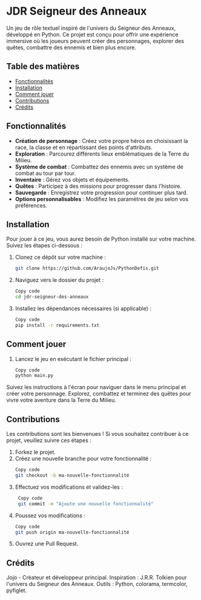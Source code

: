 # JDR Seigneur des Anneaux

Un jeu de rôle textuel inspiré de l'univers du Seigneur des Anneaux, développé en Python. Ce projet est conçu pour offrir une expérience immersive où les joueurs peuvent créer des personnages, explorer des quêtes, combattre des ennemis et bien plus encore.

## Table des matières

- [Fonctionnalités](#fonctionnalités)
- [Installation](#installation)
- [Comment jouer](#comment-jouer)
- [Contributions](#contributions)
- [Crédits](#crédits)

## Fonctionnalités

- **Création de personnage** : Créez votre propre héros en choisissant la race, la classe et en répartissant des points d'attributs.
- **Exploration** : Parcourez différents lieux emblématiques de la Terre du Milieu.
- **Système de combat** : Combattez des ennemis avec un système de combat au tour par tour.
- **Inventaire** : Gérez vos objets et équipements.
- **Quêtes** : Participez à des missions pour progresser dans l'histoire.
- **Sauvegarde** : Enregistrez votre progression pour continuer plus tard.
- **Options personnalisables** : Modifiez les paramètres de jeu selon vos préférences.

## Installation

Pour jouer à ce jeu, vous aurez besoin de Python installé sur votre machine. Suivez les étapes ci-dessous :

1. Clonez ce dépôt sur votre machine :
   ```bash
   git clone https://github.com/AraujoJs/PythonDefis.git
   ```
2. Naviguez vers le dossier du projet :
    ```bash
    Copy code
    cd jdr-seigneur-des-anneaux
    ```

3. Installez les dépendances nécessaires (si applicable) :
    ```bash
    Copy code
    pip install -r requirements.txt
    ```
## Comment jouer

1. Lancez le jeu en exécutant le fichier principal :
    ```bash
    Copy code
    python main.py
    ```
Suivez les instructions à l'écran pour naviguer dans le menu principal et créer votre personnage.
Explorez, combattez et terminez des quêtes pour vivre votre aventure dans la Terre du Milieu.

## Contributions

Les contributions sont les bienvenues ! Si vous souhaitez contribuer à ce projet, veuillez suivre ces étapes :

1. Forkez le projet.
2. Créez une nouvelle branche pour votre fonctionnalité :
    ```bash
    Copy code
    git checkout -b ma-nouvelle-fonctionnalité
    ```
3. Effectuez vos modifications et validez-les :
   ```bash
    Copy code
    git commit -m "Ajoute une nouvelle fonctionnalité"
    ```
4. Poussez vos modifications :
    ```bash
    Copy code
    git push origin ma-nouvelle-fonctionnalité

5. Ouvrez une Pull Request.

## Crédits

Jojo - Créateur et développeur principal.
Inspiration : J.R.R. Tolkien pour l'univers du Seigneur des Anneaux.
Outils : Python, colorama, termcolor, pyfiglet.
